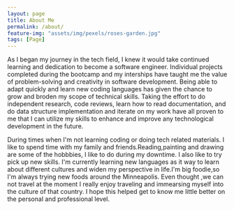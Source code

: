 ```yaml
---
layout: page
title: About Me
permalink: /about/
feature-img: "assets/img/pexels/roses-garden.jpg"
tags: [Page]
---
```

As I began my journey in the tech field, I knew it would take continued learning and dedication to become a software engineer. Individual projects completed during the bootcamp and my interships have taught me the value of problem-solving and creativity in software development. Being able to adapt quickly and learn new coding languages has given the chance to grow and broden my scope of technical skills. Taking the effort to do independent research, code reviews, learn how to read documentation, and do data structure implementation and iterate on my work have all proven to me that I can utilize my skills to enhance and improve any technological development in the future.


During times when I'm not learning coding or doing tech related materials. I like to spend time with my family and friends.Reading,painting and drawing are some of the hobbbies, I like to do during my downtime. I also  like to try pick up new skills. I'm currently learning new languages as it way to learn about different cultures and widen my perspective in life.I'm big foodie,so I'm always trying new foods around the Minneapolis. Even thought ,we can not travel at the moment I really enjoy traveling and immearsing myself into the culture of that country. I hope this helped get to know me little better on the personal and professional level.

 

